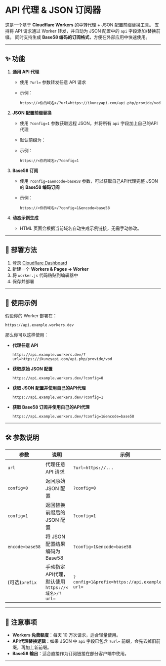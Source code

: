 # API 代理 & JSON 订阅器

这是一个基于 **Cloudflare Workers** 的中转代理 + JSON 配置前缀替换工具。
支持将 API 请求通过 Worker 转发，并自动为 JSON 配置中的 `api` 字段添加/替换前缀。
同时支持生成 **Base58 编码的订阅格式**，方便在外部应用中快速使用。

---

## ✨ 功能

1. **通用 API 代理**

   * 使用 `?url=` 参数转发任意 API 请求
   * 示例：

     ```
     https://<你的域名>/?url=https://ikunzyapi.com/api.php/provide/vod
     ```

2. **JSON 配置前缀替换**

   * 使用 `?config=1` 参数获取远程 JSON，并将所有 `api` 字段加上自己的API代理
   * 默认前缀为：

   * 示例：

     ```
     https://<你的域名>/?config=1
     ```

3. **Base58 订阅**

   * 使用 `?config=1&encode=base58` 参数，可以获取自己API代理完整 JSON 的 **Base58 编码订阅**
   * 示例：

     ```
     https://<你的域名>/?config=1&encode=base58
     ```

4. **动态示例生成**

   * HTML 页面会根据当前域名自动生成示例链接，无需手动修改。

---

## 🚀 部署方法

1. 登录 [Cloudflare Dashboard](https://dash.cloudflare.com/)
2. 新建一个 **Workers & Pages → Worker**
3. 将 `worker.js` 代码粘贴到编辑器中
4. 保存并部署

---

## 🔗 使用示例

假设你的 Worker 部署在：

```
https://api.example.workers.dev
```

那么你可以这样使用：

* **代理任意 API**

  ```
  https://api.example.workers.dev/?url=https://ikunzyapi.com/api.php/provide/vod
  ```
* **获取原始 JSON 配置**   
  ```
  https://api.example.workers.dev/?config=0
  ```
* **获取 JSON 配置并使用自己的API代理**

  ```
  https://api.example.workers.dev/?config=1
  ```

* **获取 Base58 订阅并使用自己的API代理**

  ```
  https://api.example.workers.dev/?config=1&encode=base58
  ```

---

## 🛠️ 参数说明

| 参数              | 说明                               | 示例                                               |
| --------------- | -------------------------------- | ------------------------------------------------ |
| `url`           | 代理任意 API 请求                      | `?url=https://...`                               |
| `config=0`      | 返回原始 JSON 配置                 | `?config=0`                                      |
| `config=1`      | 返回替换前缀后的 JSON 配置                 | `?config=1`                                      |
| `encode=base58` | 将 JSON 配置结果编码为 Base58            | `?config=1&encode=base58`                        |
| (可选)`prefix`    | 手动指定API代理，默认使用 `https://<域名>/?url=` | `?config=1&prefix=https://api.example.com/?url=` |

---

## 📌 注意事项

* **Workers 免费额度**：每天 10 万次请求，适合轻量使用。
* **API代理替换逻辑**：如果 JSON 中 `api` 字段已包含 `?url=` 前缀，会先去掉旧前缀，再加上新前缀。
* **Base58 输出**：适合直接作为订阅链接在部分客户端中使用。

---
